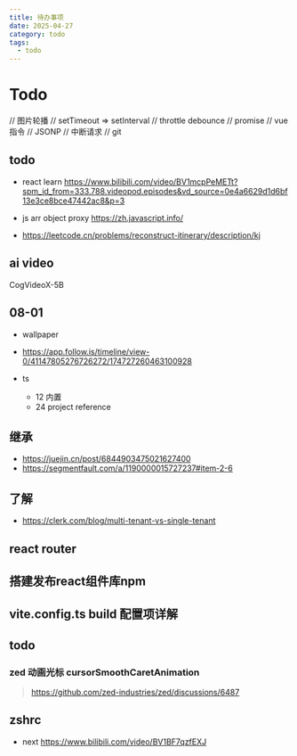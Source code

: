 ```yaml
---
title: 待办事项
date: 2025-04-27
category: todo
tags:
  - todo
---
```


# Todo

// 图片轮播
// setTimeout => setInterval
// throttle debounce
// promise
// vue 指令
// JSONP
// 中断请求
// git

## todo

- react learn https://www.bilibili.com/video/BV1mcpPeMETt?spm_id_from=333.788.videopod.episodes&vd_source=0e4a6629d1d6bf13e3ce8bce47442ac8&p=3

- js arr object proxy https://zh.javascript.info/

- https://leetcode.cn/problems/reconstruct-itinerary/description/kj

## ai video

CogVideoX-5B

## 08-01

- wallpaper
- https://app.follow.is/timeline/view-0/41147805276726272/174727260463100928
- ts

  - 12 内置
  - 24 project reference

## 继承

- https://juejin.cn/post/6844903475021627400
- https://segmentfault.com/a/1190000015727237#item-2-6

## 了解

- https://clerk.com/blog/multi-tenant-vs-single-tenant

## react router

## 搭建发布react组件库npm

## vite.config.ts build 配置项详解

## todo

### zed 动画光标 cursorSmoothCaretAnimation

> https://github.com/zed-industries/zed/discussions/6487

## zshrc

- next https://www.bilibili.com/video/BV1BF7qzfEXJ
